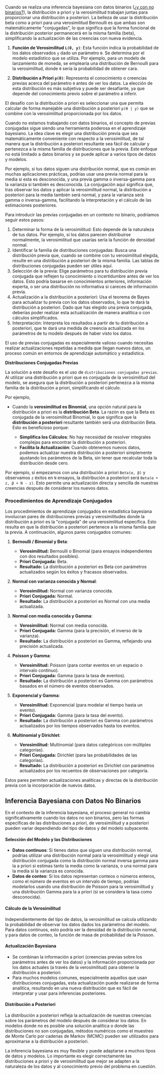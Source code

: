 Cuando se realiza una inferencia bayesiana con datos binarios ([¿y con no binarios?](#inferencia-bayesiana-con-datos-no-binarios)), la distribución a priori y la verosimilitud trabajan juntas para proporcionar una distribución a posteriori. La belleza de usar la distribución beta como a priori para una verosimilitud Bernoulli es que ambas son matemáticamente "conjugadas", lo que significa que la forma funcional de la distribución posterior permanecerá en la misma familia (beta), simplificando la actualización de las creencias con nueva evidencia.

1. **Función de Verosimilitud `L(θ, y)`**: Esta función indica la probabilidad de los datos observados `y` dado un parámetro `θ`. Se determina por el modelo estadístico que se utiliza. Por ejemplo, para un modelo de lanzamiento de moneda, se emplearía una distribución de Bernoulli para la verosimilitud, donde `θ` sería la probabilidad de obtener cara.

2. **Distribución a Priori `p(θ)`**: Representa el conocimiento o creencias previas acerca del parámetro `θ` antes de ver los datos. La elección de esta distribución es más subjetiva y puede ser desafiante, ya que depende del conocimiento previo sobre el parámetro a inferir.

El desafío con la distribución a priori es seleccionar una que permita calcular de forma manejable una distribución a posteriori `p(θ | y)` que se combine con la verosimilitud proporcionada por los datos.

Cuando no estamos trabajando con datos binarios, el concepto de previas conjugadas sigue siendo una herramienta poderosa en el aprendizaje bayesiano. La idea clave es elegir una distribución previa que sea matemáticamente conveniente con respecto a la verosimilitud, de tal manera que la distribución a posteriori resultante sea fácil de calcular y pertenezca a la misma familia de distribuciones que la previa. Este enfoque no está limitado a datos binarios y se puede aplicar a varios tipos de datos y modelos.

Por ejemplo, si tus datos siguen una distribución normal, que es común en muchas aplicaciones prácticas, podrías usar una previa normal para la media si esta es desconocida, y una previa gamma o inversa-gamma para la varianza si también es desconocida. La conjugación aquí significa que, tras observar los datos y aplicar la verosimilitud normal, la distribución a posteriori para la media también será normal, y para la varianza será gamma o inversa-gamma, facilitando la interpretación y el cálculo de las estimaciones posteriores.

Para introducir las previas conjugadas en un contexto no binario, podríamos seguir estos pasos:

1. Determinar la forma de la verosimilitud: Esto depende de la naturaleza de tus datos. Por ejemplo, si los datos parecen distribuirse normalmente, la verosimilitud que usarías sería la función de densidad normal.
2. Identificar la familia de distribuciones conjugadas: Busca una distribución previa que, cuando se combine con tu verosimilitud elegida, resulte en una distribución a posteriori de la misma familia. Las tablas de distribuciones conjugadas pueden ser útiles aquí.
3. Selección de la previa: Elige parámetros para tu distribución previa conjugada que reflejen tu conocimiento o incertidumbre antes de ver los datos. Esto podría basarse en conocimientos anteriores, información experta, o ser una distribución no informativa si careces de información previa.
4. Actualización a la distribución a posteriori: Usa el teorema de Bayes para actualizar tu previa con los datos observados, lo que te dará la distribución a posteriori. Dado que has elegido una previa conjugada, deberías poder realizar esta actualización de manera analítica o con cálculos simplificados.
5. Interpretación: Interpreta los resultados a partir de tu distribución a posteriori, que te dará una medida de creencia actualizada en los parámetros de tu modelo después de haber visto los datos.

El uso de previas conjugadas es especialmente valioso cuando necesitas realizar actualizaciones repetidas a medida que llegan nuevos datos, un proceso común en entornos de aprendizaje automático y estadística.

**Distribuciones Conjugadas Previas**

La solución a este desafío es el uso de `distribuciones conjugadas previas`. Al utilizar una distribución a priori que es conjugada de la verosimilitud del modelo, se asegura que la distribución a posteriori pertenezca a la misma familia de la distribución a priori, simplificando el cálculo.

Por ejemplo, 

- Cuando la **verosimilitud es Binomial**, una opción natural para la distribución a priori es la **distribución Beta**. La razón es que la Beta es conjugada de la verosimilitud Binomial, lo que significa que la **distribución a posteriori** resultante también será una distribución Beta. Esto es beneficioso porque:

  - **Simplifica los Cálculos**: No hay necesidad de resolver integrales complejas para encontrar la distribución a posteriori.
  - **Facilita la Actualización**: Cuando obtenemos nuevos datos, podemos actualizar nuestra distribución a posteriori simplemente ajustando los parámetros de la Beta, sin tener que recalcular toda la distribución desde cero.

Por ejemplo, si empezamos con una distribución a priori `Beta(α, β)` y observamos `z` éxitos en `N` ensayos, la distribución a posteriori será `Beta(α + z, β + N - z)`. Esto permite una actualización directa y sencilla de nuestras creencias después de considerar los nuevos datos.


### Procedimientos de Aprendizaje Conjugados

Los procedimientos de aprendizaje conjugados en estadística bayesiana involucran pares de distribuciones previas y verosimilitudes donde la distribución a priori es la "conjugada" de una verosimilitud específica. Esto resulta en que la distribución a posteriori pertenece a la misma familia que la previa. A continuación, algunos pares conjugados comunes:

1. **Bernoulli / Binomial y Beta**:
   - **Verosimilitud:** Bernoulli o Binomial (para ensayos independientes con dos resultados posibles).
   - **Priori Conjugada:** Beta.
   - **Resultado:** La distribución a posteriori es Beta con parámetros actualizados según los éxitos y fracasos observados.

2. **Normal con varianza conocida y Normal**:
   - **Verosimilitud:** Normal con varianza conocida.
   - **Priori Conjugada:** Normal.
   - **Resultado:** La distribución a posteriori es Normal con una media actualizada.

3. **Normal con media conocida y Gamma**:
   - **Verosimilitud:** Normal con media conocida.
   - **Priori Conjugada:** Gamma (para la precisión, el inverso de la varianza).
   - **Resultado:** La distribución a posteriori es Gamma, reflejando una precisión actualizada.

4. **Poisson y Gamma**:
   - **Verosimilitud:** Poisson (para contar eventos en un espacio o intervalo continuo).
   - **Priori Conjugada:** Gamma (para la tasa de eventos).
   - **Resultado:** La distribución a posteriori es Gamma con parámetros basados en el número de eventos observados.

5. **Exponencial y Gamma**:
   - **Verosimilitud:** Exponencial (para modelar el tiempo hasta un evento).
   - **Priori Conjugada:** Gamma (para la tasa del evento).
   - **Resultado:** La distribución a posteriori es Gamma con parámetros actualizados por los tiempos observados hasta los eventos.

6. **Multinomial y Dirichlet**:
   - **Verosimilitud:** Multinomial (para datos categóricos con múltiples categorías).
   - **Priori Conjugada:** Dirichlet (para las probabilidades de las categorías).
   - **Resultado:** La distribución a posteriori es Dirichlet con parámetros actualizados por los recuentos de observaciones por categoría.

Estos pares permiten actualizaciones analíticas y directas de la distribución previa con la incorporación de nuevos datos.


## Inferencia Bayesiana con Datos No Binarios

En el contexto de la inferencia bayesiana, el proceso general no cambia significativamente cuando los datos no son binarios, pero las formas específicas de las distribuciones a priori, de verosimilitud y a posteriori pueden variar dependiendo del tipo de datos y del modelo subyacente.

#### Selección del Modelo y las Distribuciones

- **Datos continuos**: Si tienes datos que siguen una distribución normal, podrías utilizar una distribución normal para la verosimilitud y elegir una distribución conjugada como la distribución normal inversa gamma para la a priori si estimas tanto la media como la varianza, o una normal para la media si la varianza es conocida.
- **Datos de conteo**: Si los datos representan conteos o números enteros, como el número de eventos en un intervalo de tiempo, podrías modelarlos usando una distribución de Poisson para la verosimilitud y una distribución Gamma para la a priori (si se considera la tasa como desconocida).

#### Cálculo de la Verosimilitud

Independientemente del tipo de datos, la verosimilitud se calcula utilizando la probabilidad de observar los datos dados los parámetros del modelo. Para datos continuos, esto podría ser la densidad de la distribución normal, y para datos de conteo, la función de masa de probabilidad de la Poisson.

#### Actualización Bayesiana

- Se combinan la información a priori (creencias previas sobre los parámetros antes de ver los datos) y la información proporcionada por los datos actuales (a través de la verosimilitud) para obtener la distribución a posteriori.
- Para muchos modelos comunes, especialmente aquellos que usan distribuciones conjugadas, esta actualización puede realizarse de forma analítica, resultando en una nueva distribución que es fácil de interpretar y usar para inferencias posteriores.

#### Distribución a Posteriori

La distribución a posteriori refleja la actualización de nuestras creencias sobre los parámetros del modelo después de considerar los datos. En modelos donde no es posible una solución analítica o donde las distribuciones no son conjugadas, métodos numéricos como el muestreo de Monte Carlo por cadenas de Markov (MCMC) pueden ser utilizados para aproximarse a la distribución a posteriori.

La inferencia bayesiana es muy flexible y puede adaptarse a muchos tipos de datos y modelos. Lo importante es elegir correctamente las distribuciones a priori y de verosimilitud que mejor se adapten a la naturaleza de los datos y al conocimiento previo del problema en cuestión.
